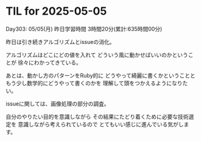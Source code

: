 # TIL for 2025-05-05
Day303: 05/05(月)
昨日学習時間 3時間20分(累計:635時間00分)

昨日は引き続きアルゴリズムとissueの消化。

アルゴリズムはどこにどの値を入れて
どういう風に動かせばいいのかということが
徐々にわかってきている。

あとは、動かし方のパターンをRuby的に
どうやって綺麗に書くかということと
もう少し数学的にどうやって書くのかを
理解して頭をつかえるようになりたい。

issueに関しては、画像処理の部分の調査。

自分のやりたい目的を意識しながら
その結果にたどり着くために必要な技術選定を
意識しながら考えられているので
とてもいい感じに進んでいる気がします。